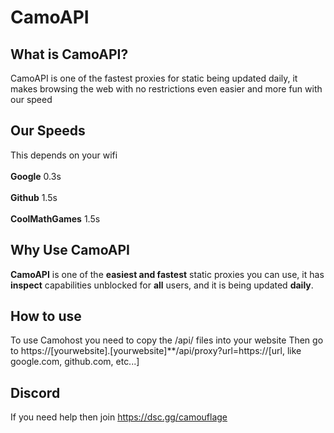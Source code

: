 # CamoAPI
## What is CamoAPI?
CamoAPI is one of the fastest proxies for static being updated daily, it makes browsing the web with no restrictions even easier and more fun with our speed
## Our Speeds
This depends on your wifi
<br>
<br>
**Google**
0.3s
<br>
<br>
**Github**
1.5s
<br>
<br>
**CoolMathGames**
1.5s
<br>
## Why Use CamoAPI
**CamoAPI** is one of the **easiest and fastest** static proxies you can use, it has **inspect** capabilities unblocked for **all** users, and it is being updated **daily**.
## How to use
To use Camohost you need to copy the /api/ files into your website
Then go to https://[yourwebsite].[yourwebsite]**/api/proxy?url=https://[url, like google.com, github.com, etc...]
## Discord
If you need help then join https://dsc.gg/camouflage
